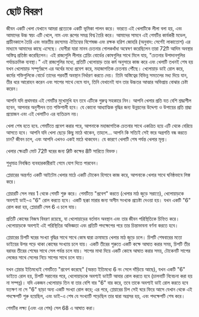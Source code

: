 # ছোট বিবরণ

জীবন একটি খেলা যেখানে আমরা প্রত্যেকে একটি ভূমিকা পালন করে। ভারতে এই খেলাটিকে লীলা বলা হয়, এবং আমাদের উচ্চ স্বয়ং এটি খেলে, নাম এবং রূপের সমগ্র বিশ্ব তৈরি করে। আমাদের সামনে এই গেমটির কার্যকরী মডেল, প্রাচীনকালে তৈরি এবং ভারতীয় রহস্যময় ঐতিহ্যের বিশেষজ্ঞ এবং রক্ষক হরিশ জোহরি (অনুবাদ: সের্গেই লাকাতোশ) এর মাধ্যমে আমাদের কাছে এসেছে। যোগীরা যারা মানব চেতনার গোলকধাঁধা অন্বেষণ করেছিলেন তারা 72টি আদিম অবস্থার অস্তিত্ব প্রতিষ্ঠা করেছিলেন। এই রাজ্যগুলি লীলার প্লেয়িং বোর্ডের কোষগুলির সাথে মিলে যায়, "চেতনার উপাদানগুলির পর্যায়ক্রমিক ব্যবস্থা।" এই রাজ্যগুলির মধ্যে, প্রতিটি খেলোয়াড় তার কর্ম অনুসারে কাজ করে এবং খেলাটি তখনই শেষ হয় যখন খেলোয়াড় সম্পূর্ণরূপে এর অর্থের মধ্যে প্রবেশ করে, মহাজাগতিক চেতনায় পৌঁছে। খেলোয়াড় ডাই রোল করে, কর্মের শক্তিগুলিকে বোর্ডে তাদের পরবর্তী অবস্থান নির্ধারণ করতে দেয়। তিনি অস্তিত্বের বিভিন্ন সমতলের মধ্য দিয়ে যান, তীর ধরে আরোহন করেন এবং সাপের সাথে নেমে যান, তিনি যেখানেই যান তার উচ্চতর আত্মার অভিপ্রায় বোঝার চেষ্টা করেন।

আপনি যদি প্রথমবার এই গেমটির মুখোমুখি হন তবে এটিকে গুরুত্ব সহকারে নিন। আপনি খেলার প্রতি যত বেশি শ্রদ্ধাশীল হবেন, আপনার অনুশীলন তত শক্তিশালী হবে। যে কোনো আধ্যাত্মিক বৃদ্ধির জন্য উন্নয়নের উদ্দেশ্য ও উপায়ের প্রতি শ্রদ্ধা প্রয়োজন এবং এই খেলাটিও এর ব্যতিক্রম নয়।

খেলা শেষ হতে হবে. গেমটিতে প্রবেশ করার পরে, আপনাকে মহাজাগতিক চেতনার সাথে একত্রিত হয়ে এটি থেকে বেরিয়ে আসতে হবে। আপনি যদি খেলা ছেড়ে কিছু মাঠে থাকেন, তাহলে… আপনি কি সত্যিই সেই স্তরে অগ্রগতি বন্ধ করতে চান? জীবন চলে, এবং আপনি এখনও একই মাঠে থাকবেন। যে কারণে খেলাটি শেষ পর্যন্ত খেলার মূল্য।

খেলার ক্ষেত্রটি মোট 72টি ঘরের জন্য 9টি কক্ষের 8টি সারিতে বিভক্ত।

শুধুমাত্র নিবন্ধিত ব্যবহারকারীরাই গেমে যোগ দিতে পারবেন।

প্লেয়ারের অন্তর্গত একটি আইটেম খেলার মাঠে একটি টোকেন হিসাবে কাজ করে, আপনাকে খেলার সাথে ঘনিষ্ঠভাবে লিঙ্ক করে।

প্লেয়ারটি সেল নম্বর 1 থেকে গেমটি শুরু করে। গেমটিতে "প্রবেশ" করতে (খেলার মাঠ জুড়ে সরাতে), খেলোয়াড়কে অবশ্যই ডাই-এ "6" রোল করতে হবে। একটি ছক্কা মারার জন্য অসীম সংখ্যক প্রচেষ্টা দেওয়া হয়। যখন একটি "6" রোল করা হয়, প্লেয়ারটি সেল 6 এ চলে যায়।

প্রতিটি কোষের নিজস্ব বিবরণ রয়েছে, যা খেলোয়াড়ের বর্তমান অবস্থান এবং তার জীবন পরিস্থিতিকে চিহ্নিত করে। খেলোয়াড়কে অবশ্যই এই পরিস্থিতির অভিজ্ঞতা এবং প্রতিটি পদক্ষেপের পরে তার চিন্তাভাবনা বর্ণনা করতে হবে।

প্লেয়ারের চিপটি ঘরের সংখ্যা বৃদ্ধির সাথে সাথে কোষ দ্বারা ক্রমান্বয়ে খেলার মাঠ জুড়ে চলে। চিপটি শেষবারের মতো ডাইয়ের উপর পড়ে থাকা কোষের সংখ্যায় চলে যায়। একটি তীরের শুরুতে একটি কক্ষে আঘাত করার সময়, চিপটি তীর বরাবর তীরের শেষের সাথে সেল পর্যন্ত চলে যায়। সাপের মাথা দিয়ে একটি কোষে আঘাত করার সময়, টোকেনটি সাপের লেজের সাথে সেলের নিচে সাপের সাথে চলে যায়।

যখন প্লেয়ার ইতিমধ্যেই গেমটিতে "প্রবেশ করেছে" (অন্তত ইতিমধ্যে 6 নং সেলে দাঁড়িয়ে আছে), যখন একটি "6" ডাইতে রোল হয়, চিপটি সরানোর পরে, খেলোয়াড়কে অবশ্যই ডাইটি আবার রোল করতে হবে (চালনাটি বিবেচনা করা হয় না সম্পন্ন)। যদি একজন খেলোয়াড় তিন বা তার বেশি বার "6" বার করে, তবে তাকে অবশ্যই ডাই রোল করতে হবে যতক্ষণ না সে "6" ছাড়া অন্য একটি সংখ্যা রোল করে; এর পরে, প্লেয়ারের চিপ সেই ঘরে ফিরে আসে যেখান থেকে এই পদক্ষেপটি শুরু হয়েছিল, এবং ডাই-এ শেষ যে সংখ্যাটি পড়েছিল তার দ্বারা অগ্রসর হয়, এবং পদক্ষেপটি শেষ করে।

গেমটির লক্ষ্য (এবং এর শেষ) সেল 68 এ আঘাত করা।
